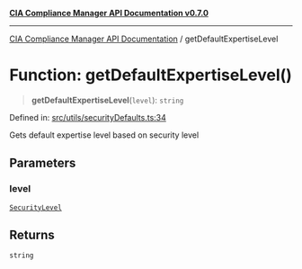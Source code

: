 [**CIA Compliance Manager API Documentation v0.7.0**](../README.md)

***

[CIA Compliance Manager API Documentation](../globals.md) / getDefaultExpertiseLevel

# Function: getDefaultExpertiseLevel()

> **getDefaultExpertiseLevel**(`level`): `string`

Defined in: [src/utils/securityDefaults.ts:34](https://github.com/Hack23/cia-compliance-manager/blob/main/src/utils/securityDefaults.ts#L34)

Gets default expertise level based on security level

## Parameters

### level

[`SecurityLevel`](../type-aliases/SecurityLevel.md)

## Returns

`string`
